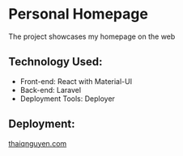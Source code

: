 # Personal Homepage

The project showcases my homepage on the web

## Technology Used:

-   Front-end: React with Material-UI
-   Back-end: Laravel
-   Deployment Tools: Deployer

## Deployment:

[thaiqnguyen.com](https://www.thaiqnguyen.com)

